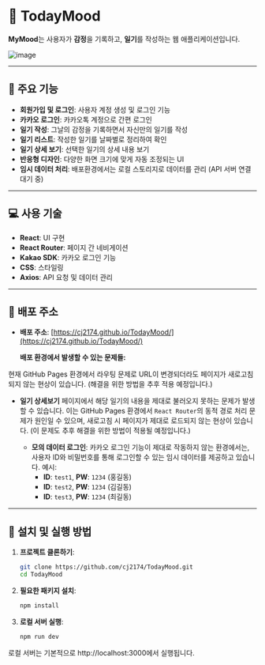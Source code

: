 # 🎨 TodayMood

**MyMood**는 사용자가 **감정**을 기록하고, **일기**를 작성하는 웹 애플리케이션입니다.


![image](https://github.com/user-attachments/assets/d6e5fdde-00c5-42eb-8c8f-af87dfcb9c03)

---

## 🌟 주요 기능

- **회원가입 및 로그인**: 사용자 계정 생성 및 로그인 기능
- **카카오 로그인**: 카카오톡 계정으로 간편 로그인
- **일기 작성**: 그날의 감정을 기록하면서 자신만의 일기를 작성
- **일기 리스트**: 작성한 일기를 날짜별로 정리하여 확인
- **일기 상세 보기**: 선택한 일기의 상세 내용 보기
- **반응형 디자인**: 다양한 화면 크기에 맞게 자동 조정되는 UI
- **임시 데이터 처리**: 배포환경에서는 로컬 스토리지로 데이터를 관리 (API 서버 연결 대기 중)

---

## 💻 사용 기술

- **React**: UI 구현
- **React Router**: 페이지 간 네비게이션
- **Kakao SDK**: 카카오 로그인 기능
- **CSS**: 스타일링
- **Axios**: API 요청 및 데이터 관리

---

## 🚀 배포 주소

- **배포 주소**: [https://cj2174.github.io/TodayMood/](https://cj2174.github.io/TodayMood/)
  
  **배포 환경에서 발생할 수 있는 문제들:**
  
 현재 GitHub Pages 환경에서 라우팅 문제로 URL이 변경되더라도 페이지가 새로고침되지 않는 현상이 있습니다. (해결을 위한 방법을 추후 적용 예정입니다.)
  
- **일기 상세보기** 페이지에서 해당 일기의 내용을 제대로 불러오지 못하는 문제가 발생할 수 있습니다. 이는 GitHub Pages 환경에서 `React Router`의 동적 경로 처리 문제가 원인일 수 있으며, 새로고침 시 페이지가 제대로 로드되지 않는 현상이 있습니다. (이 문제도 추후 해결을 위한 방법이 적용될 예정입니다.)
  
  - **모의 데이터 로그인**: 카카오 로그인 기능이 제대로 작동하지 않는 환경에서는, 사용자 ID와 비밀번호를 통해 로그인할 수 있는 임시 데이터를 제공하고 있습니다. 예시:
    - **ID**: `test1`, **PW**: `1234` (홍길동)
    - **ID**: `test2`, **PW**: `1234` (김길동)
    - **ID**: `test3`, **PW**: `1234` (최길동)

---

## 💾 설치 및 실행 방법

1. **프로젝트 클론하기**:

   ```bash
   git clone https://github.com/cj2174/TodayMood.git
   cd TodayMood

2. **필요한 패키지 설치**:
    ```bash
    npm install

3. **로컬 서버 실행**:
    ```bash
    npm run dev
로컬 서버는 기본적으로 http://localhost:3000에서 실행됩니다.
